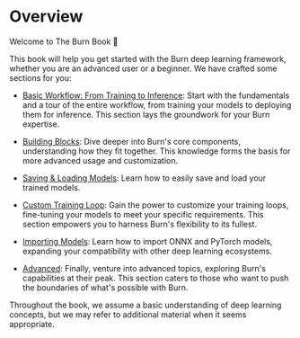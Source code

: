 # Overview

Welcome to The Burn Book 👋

This book will help you get started with the Burn deep learning framework, whether you are an
advanced user or a beginner. We have crafted some sections for you:

- [Basic Workflow: From Training to Inference](./basic-workflow): Start with the fundamentals
  and a tour of the entire workflow, from training your models to deploying them for
  inference. This section lays the groundwork for your Burn expertise.

- [Building Blocks](./building-blocks): Dive deeper into Burn's core components, understanding how
  they fit together. This knowledge forms the basis for more advanced usage and customization.

- [Saving & Loading Models](./saving-and-loading.md): Learn how to easily save and load your trained
  models.

- [Custom Training Loop](./custom-training-loop.md): Gain the power to customize your training
  loops, fine-tuning your models to meet your specific requirements. This section empowers you to
  harness Burn's flexibility to its fullest.

- [Importing Models](./import): Learn how to import ONNX and PyTorch models, expanding your
  compatibility with other deep learning ecosystems.

- [Advanced](./advanced): Finally, venture into advanced topics, exploring Burn's capabilities at
  their peak. This section caters to those who want to push the boundaries of what's possible with
  Burn.

Throughout the book, we assume a basic understanding of deep learning concepts, but we may refer to
additional material when it seems appropriate.
